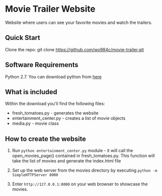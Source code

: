 # Movie Trailer Website

Website where users can see your favorite movies and watch the trailers.

## Quick Start

Clone the repo: git clone https://github.com/wo984c/movie-trailer.git

## Software Requirements

Python 2.7. You can download python from [here](https://www.python.org)

## What is included

Within the download you'll find the following files:

* fresh_tomatoes.py - generates the website
* entertainment_center.py - creates a list of movie objects
* media.py - movie class

## How to create the website

1. Run `python entertainment_center.py` module - it will call the open_movies_page() contained in fresh_tomatoes.py. This function will take the list of movies and generate the index.html file

2. Set up the web server from the movies directory by executing `python -m SimpleHTTPServer 8000`

3. Enter `http://127.0.0.1:8000` on your web browser to showcase the movies.
